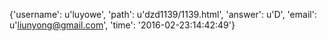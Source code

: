 {'username': u'luyowe', 'path': u'dzd1139/1139.html', 'answer': u'D', 'email': u'liunyong@gmail.com', 'time': '2016-02-23:14:42:49'}